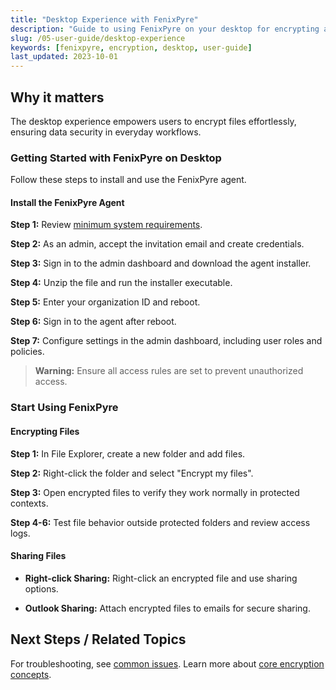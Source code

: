 ```yaml
---
title: "Desktop Experience with FenixPyre"
description: "Guide to using FenixPyre on your desktop for encrypting and managing files securely."
slug: /05-user-guide/desktop-experience
keywords: [fenixpyre, encryption, desktop, user-guide]
last_updated: 2023-10-01
---
```


## Why it matters
The desktop experience empowers users to encrypt files effortlessly, ensuring data security in everyday workflows.

### Getting Started with FenixPyre on Desktop
Follow these steps to install and use the FenixPyre agent.

#### Install the FenixPyre Agent
**Step 1:** Review [minimum system requirements](../03-setup-&-installation/prerequisites.md).

**Step 2:** As an admin, accept the invitation email and create credentials.

**Step 3:** Sign in to the admin dashboard and download the agent installer.

<!-- IMG: ./media/05-user-guide/agent-installer.png | Alt: FenixPyre agent installer download -->

**Step 4:** Unzip the file and run the installer executable.

**Step 5:** Enter your organization ID and reboot.

**Step 6:** Sign in to the agent after reboot.

**Step 7:** Configure settings in the admin dashboard, including user roles and policies.

> **Warning:** Ensure all access rules are set to prevent unauthorized access.

### Start Using FenixPyre
#### Encrypting Files
**Step 1:** In File Explorer, create a new folder and add files.

**Step 2:** Right-click the folder and select "Encrypt my files".

<!-- IMG: ./media/05-user-guide/encrypt-files.png | Alt: Right-click menu for encrypting files -->

**Step 3:** Open encrypted files to verify they work normally in protected contexts.

**Step 4-6:** Test file behavior outside protected folders and review access logs.

#### Sharing Files
- **Right-click Sharing:** Right-click an encrypted file and use sharing options.
<!-- VIDEO: ./media/05-user-guide/sharing-demo.mp4 | Alt: FenixPyre right-click sharing demonstration | Duration: 30s -->

- **Outlook Sharing:** Attach encrypted files to emails for secure sharing.
<!-- VIDEO: ./media/05-user-guide/outlook-sharing.mp4 | Alt: FenixPyre Outlook sharing walkthrough | Duration: 45s -->

## Next Steps / Related Topics
For troubleshooting, see [common issues](../09-troubleshooting-&-faq/index.md). Learn more about [core encryption concepts](../02-core-concepts/encryption-model.md).
